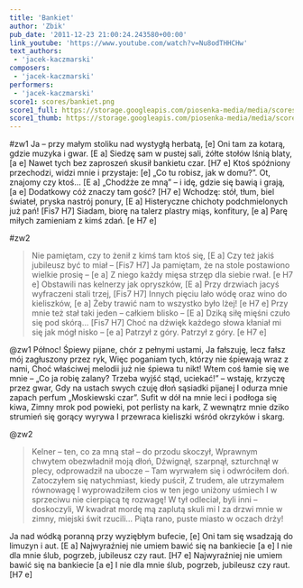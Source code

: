 ```yaml
---
title: 'Bankiet'
author: 'Zbik'
pub_date: '2011-12-23 21:00:24.243580+00:00'
link_youtube: 'https://www.youtube.com/watch?v=Nu8odTHHCHw'
text_authors:
 - 'jacek-kaczmarski'
composers:
 - 'jacek-kaczmarski'
performers:
 - 'jacek-kaczmarski'
score1: scores/bankiet.png
score1_full: https://storage.googleapis.com/piosenka-media/media/scores/bankiet.png
score1_thumb: https://storage.googleapis.com/piosenka-media/media/scores/bankiet.png.180x0_q85_upscale.jpg
---
```


#zw1
Ja – przy małym stoliku nad wystygłą herbatą, [e]
Oni tam za kotarą, gdzie muzyka i gwar. [E a]
Siedzę sam w pustej sali, żółte stołów lśnią blaty, [a e]
Nawet tych bez zaproszeń skusił bankietu czar. [H7 e]
Ktoś spóźniony przechodzi, widzi mnie i przystaje: [e]
„Co tu robisz, jak w domu?”. Ot, znajomy czy ktoś… [E a]
„Chodźże ze mną” – i idę, gdzie się bawią i grają, [a e]
Dodatkowy cóż znaczy tam gość? [H7 e]
Wchodzę: stół, tłum, biel świateł, pryska nastrój ponury, [E a]
Histeryczne chichoty podchmielonych już pań! [Fis7 H7]
Siadam, biorę na talerz plastry miąs, konfitury, [e a]
Parę miłych zamieniam z kimś zdań. [e H7 e]

#zw2
>Nie pamiętam, czy to żenił z kimś tam ktoś się, [E a]
>Czy też jakiś jubileusz być to miał – [Fis7 H7]
>Ja pamiętam, że na stole postawiono wielkie prosię – [e a]
>Z niego każdy mięsa strzęp dla siebie rwał. [e H7 e]
>Obstawili nas kelnerzy jak opryszków, [E a]
>Przy drzwiach jacyś wyfraczeni stali trzej, [Fis7 H7]
>Innych pięciu lało wódę oraz wino do kieliszków, [e a]
>Żeby trawić nam to wszystko było lżej! [e H7 e]
>Przy mnie też stał taki jeden – całkiem blisko – [E a]
>Dziką siłę mięśni czuło się pod skórą… [Fis7 H7]
>Choć na dźwięk każdego słowa kłaniał mi się jak mógł nisko – [e a]
>Patrzył z góry. Patrzył z góry. [e H7 e]

@zw1
Północ! Śpiewy pijane, chór z pełnymi ustami,
Ja fałszuję, lecz fałsz mój zagłuszony przez ryk,
Więc poganiam tych, którzy nie śpiewają wraz z nami,
Choć właściwej melodii już nie śpiewa tu nikt!
Wtem coś łamie się we mnie – „Co ja robię zalany?
Trzeba wyjść stąd, uciekać!” – wstaję, krzyczę przez gwar,
Gdy na ustach swych czuję dłoń sąsiadki pijanej
I odurza mnie zapach perfum „Moskiewski czar”.
Sufit w dół na mnie leci i podłoga się kiwa,
Zimny mrok pod powieki, pot perlisty na kark,
Z wewnątrz mnie dziko strumień się gorący wyrywa
I przewraca kieliszki wśród okrzyków i skarg.

@zw2
>Kelner – ten, co za mną stał – do przodu skoczył,
>Wprawnym chwytem obezwładnił moją dłoń,
>Dźwignął, szarpnął, szturchnął w plecy, odprowadził na ubocze –
>Tam wyrwałem się i odwróciłem doń.
>Zatoczyłem się natychmiast, kiedy puścił,
>Z trudem, ale utrzymałem równowagę
>I wyprowadziłem cios w ten jego uniżony uśmiech
>I w sprzeciwu nie cierpiącą tę rozwagę!
>W tył odleciał, byli inni – doskoczyli,
>W kwadrat mordę mą zaplutą skuli mi
>I za drzwi mnie w zimny, miejski świt rzucili…
>Piąta rano, puste miasto w oczach drży!

Ja nad wódką poranną przy wyziębłym bufecie, [e]
Oni tam się wsadzają do limuzyn i aut. [E a]
Najwyraźniej nie umiem bawić się na bankiecie [a e]
I nie dla mnie ślub, pogrzeb, jubileusz czy raut. [H7 e]
Najwyraźniej nie umiem bawić się na bankiecie [a e]
I nie dla mnie ślub, pogrzeb, jubileusz czy raut. [H7 e]